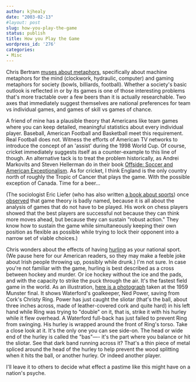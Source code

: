 ```yaml
---
author: kjhealy
date: "2003-02-13"
#layout: post
slug: how-you-play-the-game
status: publish
title: How you Play the Game
wordpress_id: '276'
categories:
- Misc
---
```


Chris Bertram [muses about metaphors](http://junius.blogspot.com/2003_02_09_junius_archive.html#90317286 "Junius"), specifically about machine metaphors for the mind (clockwork, hydraulic, computer) and gaming metaphors for society (bowls, billiards, football). Whether a society's basic outlook is reflected in or by its games is one of those interesting problems that's more tractable over a few beers than it is actually researchable. Two axes that immediately suggest themselves are national preferences for team vs individual games, and games of skill vs games of chance.

A friend of mine has a plausible theory that Americans like team games where you can keep detailed, meaningful statistics about every individual player. Baseball, American Football and Basketball meet this requirement. Real Football does not. Witness the efforts of American TV networks to introduce the concept of an 'assist' during the 1998 World Cup. Of course, cricket immediately suggests itself as a counter-example to this line of though. An alternative tack is to treat the problem historically, as Andrei Markovits and Steven Hellerman do in their book [Offside: Soccer and American Exceptionalism](http://www.pup.princeton.edu/titles/7084.html). As for cricket, I think England is the only country north of roughly the Tropic of Cancer that plays the game. With the possible exception of Canada. Time for a beer…

(The sociologist Eric Liefer (who has also written [a book about sports](http://www.hup.harvard.edu/catalog/LEIMAK.html)) once [observed](http://www.nyu.edu/pubs/sociological.forum/volume03.html) that game theory is badly named, because it is all about the analysis of games that do not have to be played. His work on chess players showed that the best players are successful not because they can think more moves ahead, but because they can sustain "robust action." They know how to sustain the game while simultaneously keeping their own position as flexible as possible while trying to lock their opponent into a narrow set of viable choices.)

Chris wonders about the effects of having [hurling](http://www.gaa.ie/sports/hurling/) as your national sport. (We pause here for our American readers, so they may make a feeble joke about Irish people throwing up, possibly while drunk.) I'm not sure. In case you're not familiar with the game, hurling is best described as a cross between hockey and murder. Or ice hockey without the ice and the pads, and with the capacity to strike the puck through the air. It's the fastest field game in the world. As an illustration, [here is a photograph](http://www.kieranhealy.org/files/misc/Powcatch.html) taken at the 1959 Munster final. It shows Waterford's goalkeeper, Ned Power, saving from Cork's Christy Ring. Power has just caught the sliotar (that's the ball, about three inches across, made of leather-covered cork and quite hard) in his left hand while Ring was trying to "double" on it, that is, strike it with his hurley while it flew overhead. A Waterford full-back has just failed to prevent Ring from swinging. His hurley is wrapped around the front of Ring's torso. Take a close look at it. It's the only one you can see side-on. The head or wide end of the hurley is called the "bas"—- it's the part where you balance or hit the sliotar. See that dark band running across it? That's a thin piece of metal spliced around the head of the hurley to help prevent the wood splitting when it hits the ball, or another hurley. Or indeed another player.

I'll leave it to others to decide what effect a pastime like this might have on a nation's psyche.
